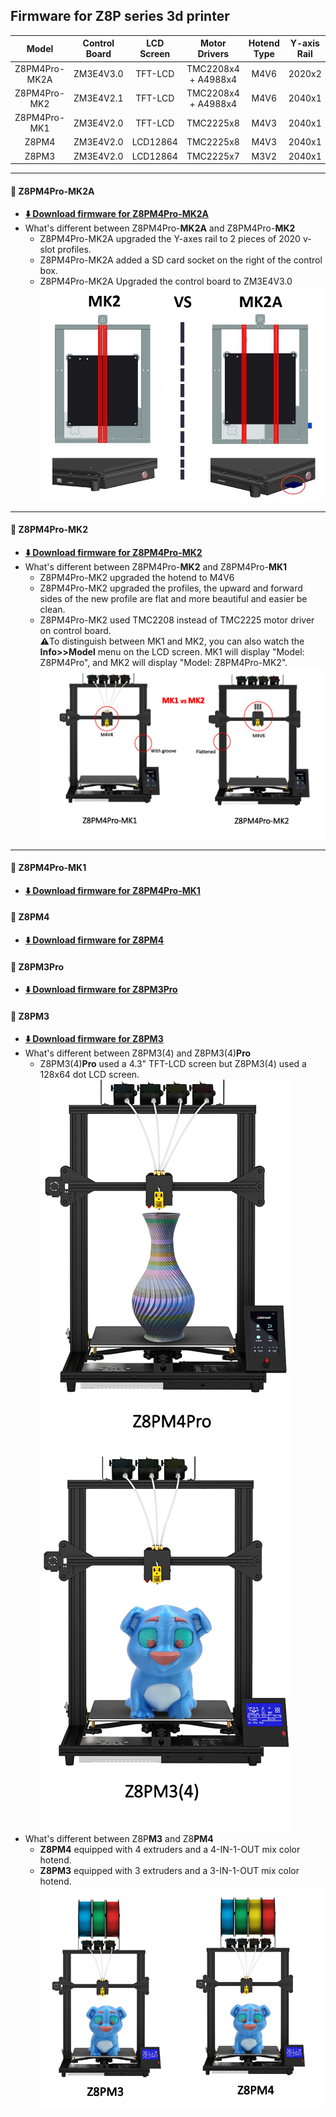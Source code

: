 ## Firmware for Z8P series 3d printer


|     Model   |Control Board| LCD Screen  |    Motor Drivers    |Hotend Type|Y-axis Rail|
|:-----------:|:-----------:|:-----------:|:-------------------:|:---------:|:---------:|
|Z8PM4Pro-MK2A| ZM3E4V3.0   |  TFT-LCD    | TMC2208x4 + A4988x4 | M4V6      | 2020x2    |
|Z8PM4Pro-MK2 | ZM3E4V2.1   |  TFT-LCD    | TMC2208x4 + A4988x4 | M4V6      | 2040x1    |
|Z8PM4Pro-MK1 | ZM3E4V2.0   |  TFT-LCD    |    TMC2225x8        | M4V3      | 2040x1    |
|Z8PM4        | ZM3E4V2.0   |  LCD12864   |    TMC2225x8        | M4V3      | 2040x1    |
|Z8PM3        | ZM3E4V2.0   |  LCD12864   |    TMC2225x7        | M3V2      | 2040x1    |

-----
#### :file_folder: Z8PM4Pro-MK2A
- **[:arrow_down: Download firmware for Z8PM4Pro-MK2A](./Z8PM4-MK2A/)**
- What's different between Z8PM4Pro-**MK2A** and Z8PM4Pro-**MK2**
  - Z8PM4Pro-MK2A upgraded the Y-axes rail to 2 pieces of 2020 v-slot profiles.
  - Z8PM4Pro-MK2A added a SD card socket on the right of the control box.
  - Z8PM4Pro-MK2A Upgraded the control board to ZM3E4V3.0   
  ![](./MK2vsMK2A.jpg)

----
#### :file_folder: Z8PM4Pro-MK2
- **[:arrow_down: Download firmware for Z8PM4Pro-MK2](./Z8PM4-MK2/)**
- What's different between Z8PM4Pro-**MK2** and Z8PM4Pro-**MK1**
  - Z8PM4Pro-MK2 upgraded the hotend to M4V6
  - Z8PM4Pro-MK2 upgraded the profiles, the upward and forward sides of the new profile are flat and more beautiful and easier be clean.
  - Z8PM4Pro-MK2 used TMC2208 instead of TMC2225 motor driver on control board.    
  :warning:To distinguish between MK1 and MK2, you can also watch the **Info>>Model** menu on the LCD screen. MK1 will display "Model: Z8PM4Pro", and MK2 will display "Model: Z8PM4Pro-MK2".
  ![](./MK1vsMK2.jpg)

----
#### :file_folder: Z8PM4Pro-MK1
- **[:arrow_down: Download firmware for Z8PM4Pro-MK1](./Z8PM4-MK1/)**
#### :file_folder: Z8PM4
- **[:arrow_down: Download firmware for Z8PM4](./Z8PM4/)**
#### :file_folder: Z8PM3Pro
- **[:arrow_down: Download firmware for Z8PM3Pro](./Z8PM3Pro/)**
#### :file_folder: Z8PM3
- **[:arrow_down: Download firmware for Z8PM3](./Z8PM3/)**
- What's different between Z8PM3(4) and Z8PM3(4)**Pro**
  - Z8PM3(4)**Pro** used a 4.3" TFT-LCD screen but Z8PM3(4) used a 128x64 dot LCD screen.      
  ![](./Z8PM4Pro.jpg) ![](./Z8PM3.jpg)
- What's different between Z8P**M3** and Z8**PM4**
  - **Z8PM4** equipped with 4 extruders and a 4-IN-1-OUT mix color hotend.    
  - **Z8PM3** equipped with 3 extruders and a 3-IN-1-OUT mix color hotend.     
![](./M3vsM4.jpg)

